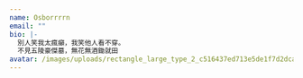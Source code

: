 ```yaml
---
name: Osborrrrn
email: ""
bio: |-
  別人笑我太瘋癲，我笑他人看不穿。
  不見五陵豪傑墓，無花無酒鋤就田
avatar: /images/uploads/rectangle_large_type_2_c516437ed713e5de1f7d2dca8a20cd81.jpg
---
```

